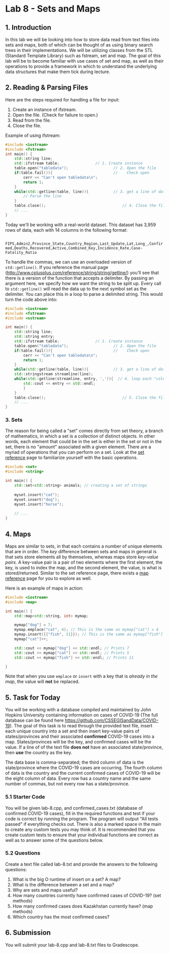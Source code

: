 # Lab 8 - Sets and Maps

## 1. Introduction

In this lab we will be looking into how to store data read from text files into sets and maps, both of which can be thought of as using binary search trees in their implementations. We will be utilizing classes from the STL (Standard Template Library) such as fstream, set and map. The goal of this lab will be to become familiar with use cases of set and map, as well as their operations to provide a framework in which to understand the underlying data structures that make them tick during lecture.

## 2. Reading & Parsing Files

Here are the steps required for handling a file for input:

1. Create an instance of ifstream.
2. Open the file. (Check for failure to open.)
3. Read from the file.
4. Close the file.

Example of using ifstream:

```c++
#include <iostream>
#include <fstream>
int main() {
    std::string line;
    std::ifstream table;                // 1. Create instance
    table.open("tabledata");                    // 2. Open the file
    if(table.fail()){                           //    Check open
        cerr << "Can't open tabledata\n";
        return 1;
    }
    while(std::getline(table, line)){           // 3. get a line of data from table, store in string
		// Parse the line
    }    
    table.close();                                  // 4. Close the file
    // ...
}
```

Today we'll be working with a real-world dataset. This dataset has 3,959 rows of data, each with 14 columns in the following format:

``` FIPS,Admin2,Province_State,Country_Region,Last_Update,Lat,Long_,Confirmed,Deaths,Recovered,Active,Combined_Key,Incidence_Rate,Case-Fatality_Ratio```

To handle the commas, we can use an overloaded version of ```std::getline()```. If you reference the manual page (http://www.cplusplus.com/reference/string/string/getline/) you'll see that there is a version of the function that accepts a delimiter. By passing an argument here, we specify how we want the string to be split up. Every call to ```std::getline()``` will read the data up to the next symbol set as the delimiter. You can place this in a loop to parse a delimited string. This would turn the code above into:

```c++
#include <iostream>
#include <fstream>
#include <sstream>

int main() {
    std::string line;
    std::string entry;
    std::ifstream table;                // 1. Create instance
    table.open("tabledata");                    // 2. Open the file
    if(table.fail()){                           //    Check open
        cerr << "Can't open tabledata\n";
        return 1;
    }
    while(std::getline(table, line)){           // 3. get a line of data from table, store in 'line'
	std::stringstream streamline(line);
	while(std::getline(streamline, entry, ',')){  // 4. loop each "column" in 'line'. It will be stored into 'entry'
	    std::cout << entry << std::endl;
    	}
    }    
    table.close();                                  // 5. Close the file
    // ...
}
```

### 3. Sets

The reason for being called a "set" comes directly from set theory, a branch of mathematics, in which a set is a collection of distinct objects. In other words, each element that could be in the set is either in the set or not in the set, there is no "amount" associated with a given element. There are a myriad of operations that you can perform on a set. Look at the [set reference](http://en.cppreference.com/w/cpp/container/set) page to familiarize yourself with the basic operations. 

```c++
#include <set>
#include <string>

int main() {
    std::set<std::string> animals; // creating a set of strings
	
	myset.insert("cat");
	myset.insert("dog");
	myset.insert("horse");
	
	// ...
}
```

## 4. Maps

Maps are similar to sets, in that each contains a number of unique elements that are in order. The *key* difference between sets and maps in general is that sets store elements all by themselves, whereas maps store *key-value pairs*. A key-value pair is a pair of two elements where the first element, the key, is used to index the map, and the second element, the value, is what is stored/returned. Similar to the set reference page, there exists a [map reference](https://en.cppreference.com/w/cpp/container/map) page for you to explore as well.

Here is an example of maps in action:

```c++
#include <iostream>
#include <map>

int main() {
    std::map<std::string, int> mymap;

    mymap["dog"] = 7;
    mymap.emplace("cat", 4); // This is the same as mymap["cat"] = 4
    mymap.insert({{"fish", 11}}); // This is the same as mymap["fish"] = 11
    mymap["cat"]++;

    std::cout << mymap["dog"] << std::endl; // Prints 7
    std::cout << mymap["cat"] << std::endl; // Prints 5
    std::cout << mymap["fish"] << std::endl; // Prints 11

}
```

Note that when you use `emplace` or `insert` with a key that is *already in the map*, the value will **not** be replaced.

## 5. Task for Today

You will be working with a database compiled and maintained by John Hopkins University containing information on cases of COVID-19 (The full database can be found here https://github.com/CSSEGISandData/COVID-19). The goal of this task is to read through the provided text file, insert each unique country into a set and then insert key-value pairs of states/provinces and their associated **confirmed** COVID-19 cases into a map. States/provinces will be the key, and confirmed cases will be the value. If a line of of the text file **does not** have an associated state/province, then **use** the country as the key.

The data base is comma-separated; the third column of data is the state/province where the COVID-19 cases are occurring. The fourth column of data is the country and the current confirmed cases of COVID-19 will be the eight column of data. Every row has a country name and the same number of commas, but not every row has a state/province.

### 5.1 Starter Code

You will be given lab-8.cpp, and confirmed_cases.txt (database of confirmed COVID-19 cases), fill in the required functions and test if your code is correct by running the program. The program will output "All tests passed" if everything checks out. There is also a marked space in the main to create any custom tests you may think of. It is recommended that you create custom tests to ensure that your individual functions are correct as well as to answer some of the questions below.

### 5.2 Questions

Create a text file called lab-8.txt and provide the answers to the following questions:

1. What is the big O runtime of insert on a set? A map?
2. What is the difference between a set and a map?
3. Why are sets and maps useful?
4. How many countries currently have confirmed cases of COVID-19? (set methods)
5. How many confirmed cases does Kazakhstan currently have? (map methods)
6. Which country has the most confirmed cases?

## 6. Submission

You will submit your lab-8.cpp and lab-8.txt files to Gradescope.
